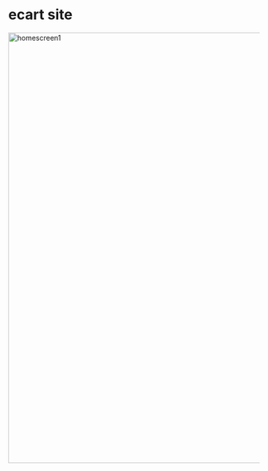 <h1>ecart site</h1>
<img width="863" alt="homescreen1" src="https://user-images.githubusercontent.com/75499827/116360476-954a4300-a7c5-11eb-9c15-1f7b6a16f89d.PNG">

